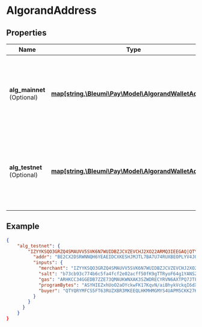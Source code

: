 # AlgorandAddress

## Properties

Name | Type | Description | Notes
------------ | ------------- | ------------- | -------------
**alg_mainnet** <br> (Optional)| [**map[string,\Bleumi\Pay\Model\AlgorandWalletAddress]**](AlgorandWalletAddress.md) | A dictionary which gives the address of the wallet generated for Algorand MainNet |
**alg_testnet** <br> (Optional)| [**map[string,\Bleumi\Pay\Model\AlgorandWalletAddress]**](AlgorandWalletAddress.md) | A dictionary which gives the address of the wallet generated for Algorand TestNet |

## Example

```json
{
    "alg_testnet": {
        "IZYYKSQO3GRZQ4SMAUVV5SVK6N7WUIDBZJCVZEVCHJ2XO22ARMQ3IEEGAQ|QTYQRYMFCS5FT63RUZXBR3MKEEQLHKMHMGMYS4UAPM5CKK27KELGP62QUY": {
          "addr": "BE2CX2DSRWNNQH6YEAEIDCXKESHJMJTL7BA7U74RUXBEOPLYV4JQA26XXI",
          "inputs": {
            "merchant": "IZYYKSQO3GRZQ4SMAUVV5SVK6N7WUIDBZJCVZEVCHJ2XO22ARMQ3IEEGAQ",
            "salt": "b73cb93c774b6c5fa4fcf2e02acff50fK9gTTRyoF64g1YANSZcydHjzXbRyfCPQNxpDIBegczRdb6Oosfr18g==",
            "gas": "ARHKCC34GGEDB7ZZE73QMAUKWNXAK3SZWDRECYRVN6AXTPQ7JTFSRDEYCI",
            "programBytes": "ASYHIEZxhUoO2aOYckwFK17KqvN/aiBhykVckqI6dXdrQIshIITxCOGFFLpZ+3GmbhjtiiEgs6mHYZmJcoB7OiUrX1EWIAAAAAAAAAAAAAAAAAAAAAAAAAAAAAAAAAAAAAAAAAAAIAROoQt8MYgw/zkn9wYCirNuBW5ZsOJBYjVvgXm+H0zLA3BheQVheGZlciDb1gr1RfLUa+ziM7438kcaEMopE3DXemdxEpiWWKhvkzEHKBIxBykSETEJKhIxCSgSMQkpEhExCSsSEREQMQ8nBBIQMRQoEjEUKRIRMRUqEjEVKBIxFSkSEREQMQ8nBRIQETEFAScGEhAxFDEAEhE=",
            "buyer": "QTYQRYMFCS5FT63RUZXBR3MKEEQLHKMHMGMYS4UAPM5CKK27KELGP62QUY"
          }
        }
      }
    }
}
```
